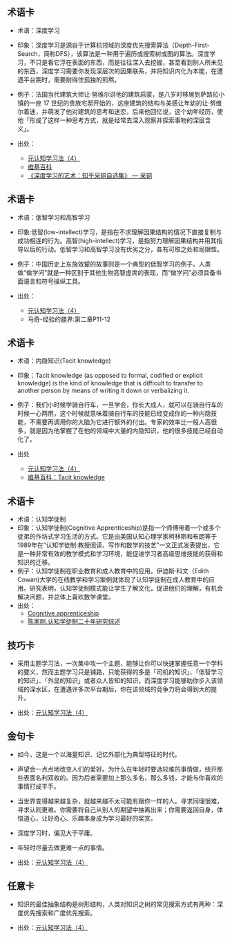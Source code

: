 ﻿## 术语卡

- 术语：深度学习

- 印象：深度学习是源自于计算机领域的深度优先搜索算法（Depth-First-Search，简称DFS），该算法是一种用于遍历或搜索树或图的算法。深度学习，不只是看它浮在表面的东西，而是往往深入去挖掘，甚至看到别人所未见的东西，深度学习需要你发现深层次的因果联系，并将知识内化为本能，在遭遇平台期时，需要耐得住孤独的煎熬。

- 例子：法国当代建筑大师让·努维尔讲他的建筑启蒙，是八岁时移居到萨路拉小镇的一座 17 世纪的贵族宅邸开始的，这座建筑的结构与美感让年幼的让·努维尔着迷，并萌发了他对建筑的思考和迷恋，后来他回忆说，这个幼年经历，使他「形成了这样一种思考方式，就是经常去深入观察并探索事物的深层含义」。

- 出处：

  - [元认知学习法（4）](http://www.yangzhiping.com/worksmarter/chapter5/talk004)
  - [维基百科](https://zh.wikipedia.org/wiki/%E6%B7%B1%E5%BA%A6%E4%BC%98%E5%85%88%E6%90%9C%E7%B4%A2)
  - [《深度学习的艺术：知乎采铜自选集》 — 采铜](https://read.douban.com/ebook/6108413/)

## 术语卡

- 术语：低智学习和高智学习

- 印象:低智(low-intellect)学习，是指在不求理解因果结构的情况下直接复制与成功相连的行为。高智(high-intellect)学习，是指努力理解因果结构并用其指导以后的行动。低智学习和高智学习没有优劣之分，各有可取之处和局限性。

- 例子：中国历史上东施效颦的故事则是一个典型的低智学习的例子。人类做“做学问”就是一种区别于其他生物高智虚席的表现，而“做学问”必须具备书面语言和符号操纵工具。

- 出处：

  - [元认知学习法（4）](http://www.yangzhiping.com/worksmarter/chapter5/talk004)
  - 马奇-经验的疆界:第二章P11-12

## 术语卡

- 术语：内隐知识(Tacit knowledge)
- 印象：Tacit knowledge (as opposed to formal, codified or explicit knowledge) is the kind of knowledge that is difficult to transfer to another person by means of writing it down or verbalizing it. 
- 例子：我们小时候学骑自行车，一旦学会，你长大成人，就可以在骑自行车的时候一心两用，这个时候就意味着骑自行车的技能已经变成你的一种内隐技能，不需要再调用你的大脑为它进行额外的付出。专家的效率比一般人高很多，就是因为他掌握了在他的领域中大量的内隐知识，他的很多技能已经自动化了。

- 出处

  - [元认知学习法（4）](http://www.yangzhiping.com/worksmarter/chapter5/talk004)
  - [维基百科：Tacit knowledge](https://en.wikipedia.org/wiki/Tacit_knowledge)

## 术语卡

- 术语：认知学徒制
- 印象：认知学徒制(Cognitive Apprenticeship)是指一个师傅带着一个或多个徒弟的作坊式学习生活的方式。它是由美国认知心理学家柯林斯和布朗等于1989年在“认知学徒制:教授阅读、写作和数学的技艺”一文正式发表提出，它是一种非常有效的教学模式和学习环境，能促进学习者高级思维技能的获得和知识的迁移。
- 例子：认知学徒制在职业教育和成人教育中的应用。伊迪斯·科文（Edith Cowan)大学的在线教学和学习案例就体现了认知学徒制在成人教育中的应用。研究表明，认知学徒制模式能让学生了解文化，促进他们的理解，有机会解决问题，并总体上喜欢数学课堂。
- 出处：
  - [Cognitive apprenticeship](https://en.wikipedia.org/wiki/Cognitive_apprenticeship)
  - [陈家刚.认知学徒制二十年研究综述](http://xueshu.baidu.com/s?wd=paperuri:(c6994853c0ea3a8ef8a4abb7e43ca43f)&filter=sc_long_sign&sc_ks_para=q%3D%E8%AE%A4%E7%9F%A5%E5%AD%A6%E5%BE%92%E5%88%B6%E4%BA%8C%E5%8D%81%E5%B9%B4%E7%A0%94%E7%A9%B6%E7%BB%BC%E8%BF%B0&tn=SE_baiduxueshu_c1gjeupa&ie=utf-8&sc_us=13485601717181454574)

## 技巧卡

- 采用主题学习法，一次集中攻一个主题，能够让你可以快速掌握任意一个学科的要义，然而主题学习只是铺路，只能获得的多是「司机的知识」、「低智学习的知识」、「外显的知识」或者众人皆知的知识，而深度学习能够助你步入该领域的深水区，在遭遇许多次平台期后，你在该领域的竞争力将会得到大的提升。

- 出处：[元认知学习法（4）](http://www.yangzhiping.com/worksmarter/chapter5/talk004)


## 金句卡

- 如今，这是一个以海量知识、记忆外部化为典型特征的时代。

- 声望会一点点地改变人们的爱好。为什么在年轻时要选较难的事情做，绕开那些表面名利双收的。因为后者需要加上那么多名，那么多钱，才能与你喜欢的事情打成平手。

- 当世界变得越来越复杂，就越来越不太可能有跟你一样的人。寻求同理很难，寻求认同更难。你需要将自己从别人的期望中抽离出来；你需要返回自身，体悟道心，让好奇心、乐趣本身成为学习最好的奖赏。

- 深度学习时，偏见大于平庸。

- 年轻时尽量去做更难一点的事情。

- 出处：[元认知学习法（4）](http://www.yangzhiping.com/worksmarter/chapter5/talk004)

## 任意卡

- 知识的最佳抽象结构是树形结构，人类对知识之树的常见搜索方式有两种：深度优先搜索和广度优先搜索。

- 出处：[元认知学习法（4）](http://www.yangzhiping.com/worksmarter/chapter5/talk004)
